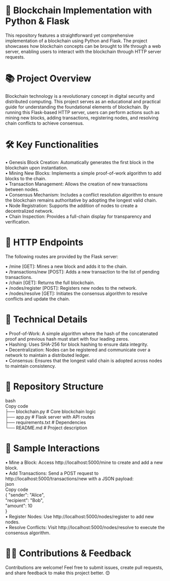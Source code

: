 # 🔗 Blockchain Implementation with Python & Flask

This repository features a straightforward yet comprehensive implementation of a blockchain using Python and Flask. The project showcases how blockchain concepts can be brought to life through a web server, enabling users to interact with the blockchain through HTTP server requests.

# 📚 Project Overview

Blockchain technology is a revolutionary concept in digital security and distributed computing. This project serves as an educational and practical guide for understanding the foundational elements of blockchain. By running this Flask-based HTTP server, users can perform actions such as mining new blocks, adding transactions, registering nodes, and resolving chain conflicts to achieve consensus.

# 🛠️ Key Functionalities

• Genesis Block Creation: Automatically generates the first block in the blockchain upon instantiation.  
• Mining New Blocks: Implements a simple proof-of-work algorithm to add blocks to the chain.  
• Transaction Management: Allows the creation of new transactions between nodes.  
• Consensus Mechanism: Includes a conflict resolution algorithm to ensure the blockchain remains authoritative by adopting the longest valid chain.  
• Node Registration: Supports the addition of nodes to create a decentralized network.  
• Chain Inspection: Provides a full-chain display for transparency and verification.  

# 🚀 HTTP Endpoints

The following routes are provided by the Flask server:

• /mine [GET]: Mines a new block and adds it to the chain.  
• /transactions/new [POST]: Adds a new transaction to the list of pending transactions.  
• /chain [GET]: Returns the full blockchain.  
• /nodes/register [POST]: Registers new nodes to the network.  
• /nodes/resolve [GET]: Initiates the consensus algorithm to resolve conflicts and update the chain.  

# 🧩 Technical Details

• Proof-of-Work: A simple algorithm where the hash of the concatenated proof and previous hash must start with four leading zeros.  
• Hashing: Uses SHA-256 for block hashing to ensure data integrity.  
• Decentralization: Nodes can be registered and communicate over a network to maintain a distributed ledger.  
• Consensus: Ensures that the longest valid chain is adopted across nodes to maintain consistency.  

# 📂 Repository Structure

bash  
Copy code  
├── blockchain.py         # Core blockchain logic  
├── app.py                # Flask server with API routes  
├── requirements.txt      # Dependencies  
└── README.md             # Project description  

# 🎉 Sample Interactions  

• Mine a Block: Access http://localhost:5000/mine to create and add a new block.  
• Add Transactions: Send a POST request to http://localhost:5000/transactions/new with a JSON payload:  
  json  
  Copy code  
  {
      "sender": "Alice",  
      "recipient": "Bob",  
      "amount": 10  
  }  
• Register Nodes: Use http://localhost:5000/nodes/register to add new nodes.  
• Resolve Conflicts: Visit http://localhost:5000/nodes/resolve to execute the consensus algorithm.  

# 🧑‍💻 Contributions & Feedback

Contributions are welcome! Feel free to submit issues, create pull requests, and share feedback to make this project better. 😊
